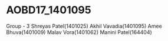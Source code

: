 # AOBD17_1401095
Group - 3
Shreyas Patel(1401025)
Akhil Vavadia(1401095)
Amee Bhuva(1401009)
Malav Vora(1401062)
Manini Patel(164404)
